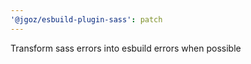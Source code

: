 ```yaml
---
'@jgoz/esbuild-plugin-sass': patch
---
```


Transform sass errors into esbuild errors when possible
